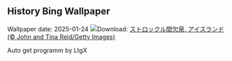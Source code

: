 ## History Bing Wallpaper
Wallpaper date: 2025-01-24
![](https://www.bing.com/th?id=OHR.IcelandGeyser_JA-JP3899461242_UHD.jpg&w=1000)Download: [ストロックル間欠泉, アイスランド (© John and Tina Reid/Getty Images)](https://www.bing.com/th?id=OHR.IcelandGeyser_JA-JP3899461242_UHD.jpg)

Auto get programm by LtgX
